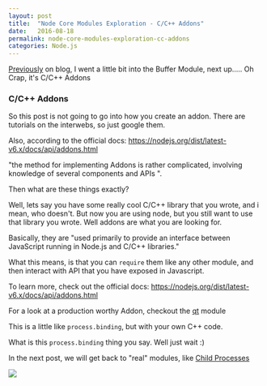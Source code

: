 ```yaml
---
layout: post
title:  "Node Core Modules Exploration - C/C++ Addons"
date:   2016-08-18
permalink: node-core-modules-exploration-cc-addons
categories: Node.js 
---
```


[Previously](http://blog.lholmquist.org/node-core-modules-exploration-buffers/) on blog, I went a little bit into the Buffer Module, next up..... Oh Crap,  it's C/C++ Addons


### C/C++ Addons

So this post is not going to go into how you create an addon.  There are tutorials on the interwebs, so just google them.

Also, according to the official docs: https://nodejs.org/dist/latest-v6.x/docs/api/addons.html

"the method for implementing Addons is rather complicated, involving knowledge of several components and APIs ". 

Then what are these things exactly?

Well, lets say you have some really cool C/C++ library that you wrote, and i mean,  who doesn't.  But now you are using node, but you still want to use that library you wrote.  Well addons are what you are looking for.

Basically, they are "used primarily to provide an interface between JavaScript running in Node.js and C/C++ libraries."

What this means, is that you can `require` them like any other module, and then interact with API that you have exposed in Javascript.

To learn more, check out the official docs: https://nodejs.org/dist/latest-v6.x/docs/api/addons.html

For a look at a production worthy Addon, checkout the [qt](https://github.com/arturadib/node-qt) module


This is a little like `process.binding`,  but with your own C++ code.

What is this `process.binding` thing you say.  Well just wait :)

In the next post, we will get back to "real" modules, like [Child Processes](http://blog.lholmquist.org/node-core-modules-exploration-child-processes/)


![](https://programmingsoul.files.wordpress.com/2012/05/lolcats-funny-pictures-questionmark.jpg)


